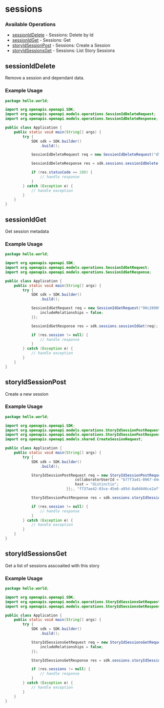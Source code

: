 # sessions

### Available Operations

* [sessionIdDelete](#sessioniddelete) - Sessions: Delete by Id
* [sessionIdGet](#sessionidget) - Sessions: Get
* [storyIdSessionPost](#storyidsessionpost) - Sessions: Create a Session
* [storyIdSessionsGet](#storyidsessionsget) - Sessions: List Story Sessions

## sessionIdDelete

Remove a session and dependant data.

### Example Usage

```java
package hello.world;

import org.openapis.openapi.SDK;
import org.openapis.openapi.models.operations.SessionIdDeleteRequest;
import org.openapis.openapi.models.operations.SessionIdDeleteResponse;

public class Application {
    public static void main(String[] args) {
        try {
            SDK sdk = SDK.builder()
                .build();

            SessionIdDeleteRequest req = new SessionIdDeleteRequest("d5f0d30c-5fbb-4258-b053-202c73d5fe9b");            

            SessionIdDeleteResponse res = sdk.sessions.sessionIdDelete(req);

            if (res.statusCode == 200) {
                // handle response
            }
        } catch (Exception e) {
            // handle exception
        }
    }
}
```

## sessionIdGet

Get session metadata

### Example Usage

```java
package hello.world;

import org.openapis.openapi.SDK;
import org.openapis.openapi.models.operations.SessionIdGetRequest;
import org.openapis.openapi.models.operations.SessionIdGetResponse;

public class Application {
    public static void main(String[] args) {
        try {
            SDK sdk = SDK.builder()
                .build();

            SessionIdGetRequest req = new SessionIdGetRequest("90c28909-b3fe-449a-8d9c-bf48633323f9") {{
                includeRelationships = false;
            }};            

            SessionIdGetResponse res = sdk.sessions.sessionIdGet(req);

            if (res.session != null) {
                // handle response
            }
        } catch (Exception e) {
            // handle exception
        }
    }
}
```

## storyIdSessionPost

Create a new session

### Example Usage

```java
package hello.world;

import org.openapis.openapi.SDK;
import org.openapis.openapi.models.operations.StoryIdSessionPostRequest;
import org.openapis.openapi.models.operations.StoryIdSessionPostResponse;
import org.openapis.openapi.models.shared.CreateSessionRequest;

public class Application {
    public static void main(String[] args) {
        try {
            SDK sdk = SDK.builder()
                .build();

            StoryIdSessionPostRequest req = new StoryIdSessionPostRequest(                new CreateSessionRequest() {{
                                collaboratorUserId = "b77f3a41-0067-44eb-b692-80d1ba77a89e";
                                host = "distinctio";
                            }};, "f737ae42-03ce-45e6-a95d-8a0d446ce2af");            

            StoryIdSessionPostResponse res = sdk.sessions.storyIdSessionPost(req);

            if (res.session != null) {
                // handle response
            }
        } catch (Exception e) {
            // handle exception
        }
    }
}
```

## storyIdSessionsGet

Get a list of sessions asscoaited with this story

### Example Usage

```java
package hello.world;

import org.openapis.openapi.SDK;
import org.openapis.openapi.models.operations.StoryIdSessionsGetRequest;
import org.openapis.openapi.models.operations.StoryIdSessionsGetResponse;

public class Application {
    public static void main(String[] args) {
        try {
            SDK sdk = SDK.builder()
                .build();

            StoryIdSessionsGetRequest req = new StoryIdSessionsGetRequest("7a73cf3b-e453-4f87-8b32-6b5a73429cdb") {{
                includeRelationships = false;
            }};            

            StoryIdSessionsGetResponse res = sdk.sessions.storyIdSessionsGet(req);

            if (res.sessions != null) {
                // handle response
            }
        } catch (Exception e) {
            // handle exception
        }
    }
}
```

